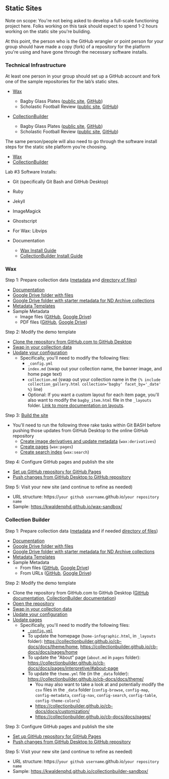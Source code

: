 ## Static Sites

Note on scope: You're not being asked to develop a full-scale functioning project here. Folks working on this task should expect to spend 1-2 hours working on the static site you're buliding.

At this point, the person who is the GitHub wrangler or point person for your group should have made a copy (fork) of a repository for the platform you're using and have gone through the necessary software installs.

### Technical Infrastructure

At least one person in your group should set up a GitHub account and fork one of the sample repositories for the lab’s static sites.

- [Wax](https://github.com/kwaldenphd/football-exhibits#wax)
  * Bagby Glass Plates ([public site](https://kwaldenphd.github.io/wax-sandbox/), [GitHub](https://github.com/kwaldenphd/wax-sandbox))
  * Scholastic Football Review ([public site](https://kwaldenphd.github.io/wax-pdf-sandbox/), [GitHub](https://github.com/kwaldenphd/wax-pdf-sandbox))

- [CollectionBuilder](https://github.com/kwaldenphd/football-exhibits#collectionbuilder)
  * Bagby Glass Plates ([public site](https://kwaldenphd.github.io/collectionbuilder-sandbox/), [GitHub](https://github.com/kwaldenphd/collectionbuilder-sandbox))
  * Scholastic Football Review ([public site](https://kwaldenphd.github.io/collectionbuilder-pdf-sandbox/), [GitHub](https://github.com/kwaldenphd/collectionbuilder-pdf-sandbox))

The same person/people will also need to go through the software install steps for the static site platform you’re choosing. 
- [Wax](https://minicomp.github.io/wiki/wax/setting-up-your-system/)
- [CollectionBuilder](https://collectionbuilder.github.io/cb-docs/docs/software/)

Lab #3 Software Installs:
- Git (specifically Git Bash and GitHub Desktop)
- Ruby
- Jekyll
- ImageMagick
- Ghostscript
- For Wax: Libvips

- Documentation
  * [Wax Install Guide](https://minicomp.github.io/wiki/wax/setting-up-your-system/install-manually/)
  * [CollectionBuilder Install Guide](https://collectionbuilder.github.io/cb-docs/docs/software/)

### Wax

Step 1: Prepare collection data ([metadata](https://minicomp.github.io/wiki/wax/preparing-your-collection-data/metadata/) and [directory of files](https://minicomp.github.io/wiki/wax/preparing-your-collection-data/image-data/))
- [Documentation](https://minicomp.github.io/wiki/wax/preparing-your-collection-data/)
- [Google Drive folder with files](https://drive.google.com/drive/folders/1EILKXMGwZawvZbuAhOZkSNfK9JnqOEr_?usp=sharing)
- [Google Drive folder with starter metadata for ND Archive collections](https://drive.google.com/drive/folders/1Cl4d22PQgJd6wKsjNq3W2mxGA01QZK3F?usp=sharing)
- [Metadata Templates](https://drive.google.com/drive/folders/1NuVx0qiOBahf0neMnT9RYF_VlwkgiiVv?usp=sharing)
- Sample Metadata
  * Image files ([GitHub](https://github.com/kwaldenphd/wax-sandbox/blob/main/_data/photos.csv), [Google Drive](https://drive.google.com/drive/folders/1-3oFpWfjKFnact3tr7-zh7EdqGbHYerM?usp=sharing))
  * PDF files ([GitHub](https://github.com/kwaldenphd/wax-pdf-sandbox/blob/main/_data/scholastic.csv), [Google Drive](https://docs.google.com/spreadsheets/d/1vpT21C7pfCGqN26pLKiWrtLky-hCjGTsY-RhyfTNWpk/edit?usp=sharing))

Step 2: Modify the demo template
- [Clone the repository from GitHub.com to GitHub Desktop](https://docs.github.com/en/desktop/contributing-and-collaborating-using-github-desktop/adding-and-cloning-repositories/cloning-a-repository-from-github-to-github-desktop)
- [Swap in your collection data](https://minicomp.github.io/wiki/wax/setting-up-your-site/adding-your-collection-data/)
- [Update your configuration](https://minicomp.github.io/wiki/wax/setting-up-your-site/updating-your-configuration/)
  * Specifically, you'll need to modify the following files:
    * `_config.yml`
    * `index.md` (swap out your collection name, the banner image, and home page text)
    * `collection.md` (swap out your collection name in the `{% include collection_gallery.html collection='bagby' facet_by='_date' %}` line)
    * Optional: If you want a custom layout for each item page, you'll also want to modify the `bagby_item.html` file in the `_layouts` folder. [Link to more documentation on layouts](https://minicomp.github.io/wiki/wax/using-theme-layouts/).

Step 3: [Build the site](https://minicomp.github.io/wiki/wax/running-the-tasks/)
- You'll need to run the following three rake tasks within Git BASH before pushing those updates from GitHub Desktop to the online GitHub repository
  * [Create image derivatives and update metadata](https://minicomp.github.io/wiki/wax/running-the-tasks/derivatives/) (`wax:derivatives`)
  * [Create pages](https://minicomp.github.io/wiki/wax/running-the-tasks/pages/) (`wax:pages`)
  * [Create search index](https://minicomp.github.io/wiki/wax/running-the-tasks/search/) (`wax:search`)

Step 4: Configure GitHub pages and publish the site
- [Set up GitHub repository for GitHub Pages](https://minicomp.github.io/wiki/wax/serving/#with-github-pages)
- [Push changes from GitHub Desktop to GitHub repository](https://docs.github.com/en/desktop/contributing-and-collaborating-using-github-desktop/making-changes-in-a-branch/pushing-changes-to-github)

Step 5: Visit your new site (and continue to refine as needed)
- URL structure: https://`your github username`.github.io/`your repository name`
- Sample: https://kwaldenphd.github.io/wax-sandbox/

### Collection Builder

Step 1: Prepare collection data ([metadata](https://collectionbuilder.github.io/cb-docs/docs/metadata/gh_metadata/) and if needed [directory of files](https://collectionbuilder.github.io/cb-docs/docs/objects/gh-objects/))
- [Documentation](https://collectionbuilder.github.io/cb-docs/docs/metadata/gh_metadata/)
- [Google Drive folder with files](https://drive.google.com/drive/folders/1EILKXMGwZawvZbuAhOZkSNfK9JnqOEr_?usp=sharing)
- [Google Drive folder with starter metadata for ND Archive collections](https://drive.google.com/drive/folders/1Cl4d22PQgJd6wKsjNq3W2mxGA01QZK3F?usp=sharing)
- [Metadata Templates](https://drive.google.com/drive/folders/1NuVx0qiOBahf0neMnT9RYF_VlwkgiiVv?usp=sharing)
- Sample Metadata
  * From files ([GitHub](https://github.com/kwaldenphd/collectionbuilder-sandbox/blob/main/_data/bagby_collectionbuilder.csv), [Google Drive](https://docs.google.com/spreadsheets/d/1idzbQRSBvW-_gpT-wl94PvE9UP22k3L_1ITwbObcCVU/edit?usp=sharing))
  * From URLs ([GitHub](https://github.com/kwaldenphd/collectionbuilder-pdf-sandbox/blob/main/_data/scholastic_collectionbuilder.csv), [Google Drive](https://docs.google.com/spreadsheets/d/1jOkBsxFs_76qwLqVTn7Eb1R1z8b0u4AJjLOZt0xRnl4/edit?usp=sharing))

Step 2: Modify the demo template
- Clone the repository from GitHub.com to GitHub Desktop ([GitHub documentation](https://docs.github.com/en/desktop/contributing-and-collaborating-using-github-desktop/adding-and-cloning-repositories/cloning-a-repository-from-github-to-github-desktop), [CollectionBuilder documentation](https://collectionbuilder.github.io/cb-docs/docs/repository/clone/))
- [Open the repository](https://collectionbuilder.github.io/cb-docs/docs/repository/open/)
- [Swap in your collection data](https://collectionbuilder.github.io/cb-docs/docs/objects/gh-objects/)
- [Update your configuration](https://collectionbuilder.github.io/cb-docs/docs/config/)
- [Update pages](https://collectionbuilder.github.io/cb-docs/docs/theme/)
  * Specifically, you'll need to modify the following files:
    * [`_config.yml`](https://collectionbuilder.github.io/cb-docs/docs/config/)
    * To update the homepage (`home-infographic.html`, in `_layouts` folder): https://collectionbuilder.github.io/cb-docs/docs/theme/home, https://collectionbuilder.github.io/cb-docs/docs/pages/home
    * To update the "About" page (`about.md` in `pages` folder): https://collectionbuilder.github.io/cb-docs/docs/pages/interpretive/#about-page
    * To update the `theme.yml` file (in the `_data` folder): https://collectionbuilder.github.io/cb-docs/docs/theme/
      * You may also want to take a look at and potentially modify the `csv` files in the `_data` folder (`config-browse`, `config-map`, `config-metadata`, `config-nav`, `config-search`, `config-table`, `config-theme-colors`)
      * https://collectionbuilder.github.io/cb-docs/docs/customization/
      * https://collectionbuilder.github.io/cb-docs/docs/pages/

Step 3: Configure GitHub pages and publish the site
- [Set up GitHub repository for GitHub Pages](https://collectionbuilder.github.io/cb-docs/docs/deploy/gh-pages/)
- [Push changes from GitHub Desktop to GitHub repository](https://docs.github.com/en/desktop/contributing-and-collaborating-using-github-desktop/making-changes-in-a-branch/pushing-changes-to-github)

Step 5: Visit your new site (and continue to refine as needed)
- URL structure: https://`your github username`.github.io/`your repository name`
- Sample: https://kwaldenphd.github.io/collectionbuilder-sandbox/
